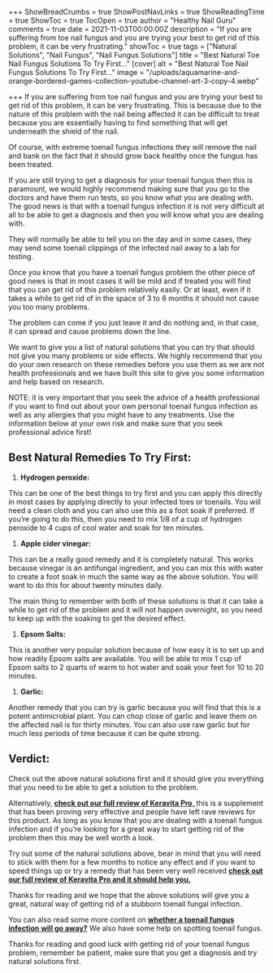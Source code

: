 +++
ShowBreadCrumbs = true
ShowPostNavLinks = true
ShowReadingTime = true
ShowToc = true
TocOpen = true
author = "Healthy Nail Guru"
comments = true
date = 2021-11-03T00:00:00Z
description = "If you are suffering from toe nail fungus and you are trying your best to get rid of this problem, it can be very frustrating."
showToc = true
tags = ["Natural Solutions", "Nail Fungus", "Nail Fungus Solutions"]
title = "Best Natural Toe Nail Fungus Solutions To Try First…"
[cover]
alt = "Best Natural Toe Nail Fungus Solutions To Try First…"
image = "/uploads/aquamarine-and-orange-bordered-games-collection-youtube-channel-art-3-copy-4.webp"

+++
If you are suffering from toe nail fungus and you are trying your best to get rid of this problem, it can be very frustrating. This is because due to the nature of this problem with the nail being affected it can be difficult to treat because you are essentially having to find something that will get underneath the shield of the nail.

Of course, with extreme toenail fungus infections they will remove the nail and bank on the fact that it should grow back healthy once the fungus has been treated.

If you are still trying to get a diagnosis for your toenail fungus then this is paramount, we would highly recommend making sure that you go to the doctors and have them run tests, so you know what you are dealing with. The good news is that with a toenail fungus infection it is not very difficult at all to be able to get a diagnosis and then you will know what you are dealing with.

They will normally be able to tell you on the day and in some cases, they may send some toenail clippings of the infected nail away to a lab for testing.

Once you know that you have a toenail fungus problem the other piece of good news is that in most cases it will be mild and if treated you will find that you can get rid of this problem relatively easily. Or at least, even if it takes a while to get rid of in the space of 3 to 6 months it should not cause you too many problems.

The problem can come if you just leave it and do nothing and, in that case, it can spread and cause problems down the line.

We want to give you a list of natural solutions that you can try that should not give you many problems or side effects. We highly recommend that you do your own research on these remedies before you use them as we are not health professionals and we have built this site to give you some information and help based on research.

NOTE: it is very important that you seek the advice of a health professional if you want to find out about your own personal toenail fungus infection as well as any allergies that you might have to any treatments. Use the information below at your own risk and make sure that you seek professional advice first!

## Best Natural Remedies To Try First:

1. **Hydrogen peroxide:**

This can be one of the best things to try first and you can apply this directly in most cases by applying directly to your infected toes or toenails. You will need a clean cloth and you can also use this as a foot soak if preferred. If you’re going to do this, then you need to mix 1/8 of a cup of hydrogen peroxide to 4 cups of cool water and soak for ten minutes.

1. **Apple cider vinegar:**

This can be a really good remedy and it is completely natural. This works because vinegar is an antifungal ingredient, and you can mix this with water to create a foot soak in much the same way as the above solution. You will want to do this for about twenty minutes daily.

The main thing to remember with both of these solutions is that it can take a while to get rid of the problem and it will not happen overnight, so you need to keep up with the soaking to get the desired effect.

1. **Epsom Salts:**

This is another very popular solution because of how easy it is to set up and how readily Epsom salts are available. You will be able to mix 1 cup of Epsom salts to 2 quarts of warm to hot water and soak your feet for 10 to 20 minutes.

1. **Garlic:**

Another remedy that you can try is garlic because you will find that this is a potent antimicrobial plant. You can chop close of garlic and leave them on the affected nail is for thirty minutes. You can also use raw garlic but for much less periods of time because it can be quite strong.

## Verdict:

Check out the above natural solutions first and it should give you everything that you need to be able to get a solution to the problem.

Alternatively, [**check out our full review of Keravita Pro**, ](https://healthynailguru.com/posts/keravita-pro-is-this-the-answer-to-toe-nail-fungus/)this is a supplement that has been proving very effective and people have left rave reviews for this product. As long as you know that you are dealing with a toenail fungus infection and if you’re looking for a great way to start getting rid of the problem then this may be well worth a look.

Try out some of the natural solutions above, bear in mind that you will need to stick with them for a few months to notice any effect and if you want to speed things up or try a remedy that has been very well received [**check out our full review of Keravita Pro and it should help you.**](https://healthynailguru.com/posts/keravita-pro-is-this-the-answer-to-toe-nail-fungus/)

Thanks for reading and we hope that the above solutions will give you a great, natural way of getting rid of a stubborn toenail fungal infection.

You can also read some more content on [**whether a toenail fungus infection will go away?**](https://healthynailguru.com/posts/will-toenail-fungus-go-away-on-it-s-own/) We also have some help on spotting toenail fungus.

Thanks for reading and good luck with getting rid of your toenail fungus problem, remember be patient, make sure that you get a diagnosis and try natural solutions first.